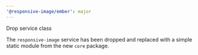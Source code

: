 ```yaml
---
'@responsive-image/ember': major
---
```


Drop service class

The `responsive-image` service has been dropped and replaced with a simple static module from the new `core` package.

